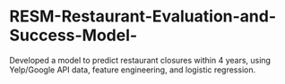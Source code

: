 # RESM-Restaurant-Evaluation-and-Success-Model-
Developed a model to predict restaurant closures within 4 years, using Yelp/Google API data, feature engineering, and logistic regression.
